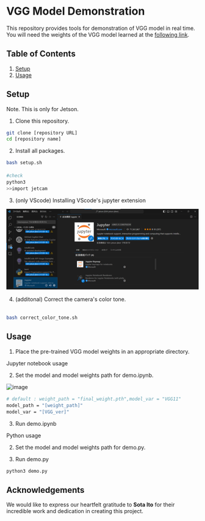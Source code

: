 # VGG Model Demonstration

This repository provides tools for demonstration of VGG model in real time. You will need the weights of the VGG model learned at the [following link](https://github.com/Da-Tsuchi/VGG_Demo.git).

## Table of Contents

1. [Setup](#setup)
2. [Usage](#usage)

## Setup 

Note. This is only for Jetson.


1. Clone this repository.

```bash
git clone [repository URL]
cd [repository name]
```

2. Install all packages.

```bash
bash setup.sh

#check
python3
>>import jetcam
```

3. (only VScode) Installing VScode's jupyter extension

    
![Alt text](image.png)

4. (additonal) Correct the camera's color tone.

```bash

bash correct_color_tone.sh
```

## Usage

1. Place the pre-trained VGG model weights in an appropriate directory.

Jupyter notebook usage


2. Set the model and model weights path for demo.ipynb.
<img width="1544" alt="image" src="https://github.com/s-ito0621/VGG_Demo/assets/131466870/7d47e6c5-07af-4923-bf5c-ec96ba9cb3af">

```bash
# default : weight_path = "final_weight.pth",model_var = "VGG11"
model_path = "[weight_path]"
model_var = "[VGG_ver]"

```

3. Run demo.ipynb

Python usage

2.  Set the model and model weights path for demo.py.

3.  Run demo.py

   ```bash
python3 demo.py
```

## Acknowledgements
We would like to express our heartfelt gratitude to **Sota Ito** for their incredible work and dedication in creating this project.



